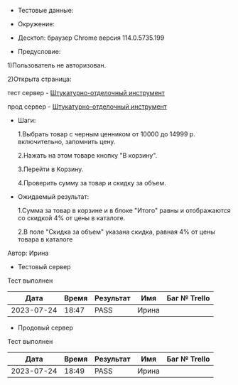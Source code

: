 - Тестовые данные:

- Окружение:

- Десктоп: браузер Chrome версия 114.0.5735.199

- Предусловие:

1)Пользователь не авторизован.

2)Открыта страница:

тест сервер - [Штукатурно-отделочный инструмент](https://test2.stroyrem-nn.ru/catalog/shtukaturno-otdelochnyj-instrument)

прод сервер - [Штукатурно-отделочный инструмент](https://stroyrem-nn.ru/catalog/shtukaturno-otdelochnyj-instrument)

- Шаги:
  
  1.Выбрать товар с черным ценником от 10000 до 14999 р. включительно, запомнить цену. 
  
  2.Нажать на этом товаре кнопку "В корзину".
  
  3.Перейти в Корзину.
  
  4.Проверить сумму за товар и скидку за объем.

- Ожидаемый результат:
  
  1.Сумма за товар в корзине и в блоке "Итого" равны и отображаются со скидкой 4% от цены в каталоге.
  
  2.В поле "Скидка за объем" указана скидка, равная 4% от цены товара в каталоге

Автор: Ирина

- Тестовый сервер

Тест выполнен

| Дата       | Время | Результат | Имя   | Баг № Trello |
| ---------- | ----- | --------- | ----- | ------------ |
| 2023-07-24 | 18:47 | PASS      | Ирина |              |

- Продовый сервер

Тест выполнен

| Дата       | Время | Результат | Имя   | Баг № Trello |
| ---------- | ----- | --------- | ----- | ------------ |
| 2023-07-24 | 18:49 | PASS      | Ирина |              |
